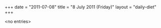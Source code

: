 +++
date = "2011-07-08"
title = "8 July 2011 (Friday)"
layout = "daily-diet"
+++

<p>&lt;no entries&gt;</p>